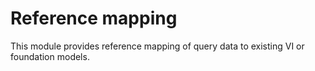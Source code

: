 # Reference mapping

This module provides reference mapping of query data to existing VI or foundation models.